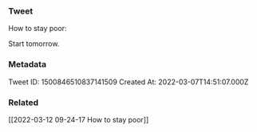 ### Tweet
How to stay poor:

Start tomorrow.

### Metadata
Tweet ID: 1500846510837141509
Created At: 2022-03-07T14:51:07.000Z

### Related
[[2022-03-12 09-24-17 How to stay poor]]

